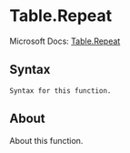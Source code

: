 ---
---

# Table.Repeat

Microsoft Docs: [Table.Repeat](https://docs.microsoft.com/en-us/powerquery-m/table-repeat)

## Syntax

```
Syntax for this function.
```

## About

About this function.

